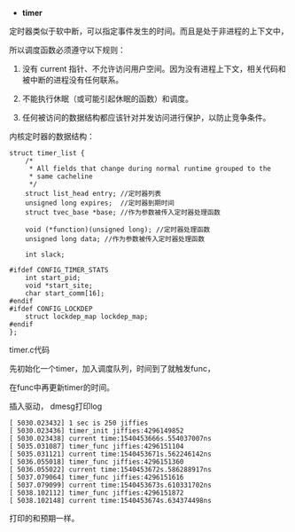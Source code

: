 
- **timer**

定时器类似于软中断，可以指定事件发生的时间。而且是处于非进程的上下文中，

所以调度函数必须遵守以下规则：

1) 没有 current 指针、不允许访问用户空间。因为没有进程上下文，相关代码和被中断的进程没有任何联系。

2) 不能执行休眠（或可能引起休眠的函数）和调度。

3) 任何被访问的数据结构都应该针对并发访问进行保护，以防止竞争条件。

内核定时器的数据结构：
```
struct timer_list {
    /*  
     * All fields that change during normal runtime grouped to the
     * same cacheline
     */
    struct list_head entry; //定时器列表
    unsigned long expires;  //定时器到期时间
    struct tvec_base *base; //作为参数被传入定时器处理函数

    void (*function)(unsigned long); //定时器处理函数
    unsigned long data; //作为参数被传入定时器处理函数

    int slack;

#ifdef CONFIG_TIMER_STATS
    int start_pid;
    void *start_site;
    char start_comm[16];
#endif
#ifdef CONFIG_LOCKDEP
    struct lockdep_map lockdep_map;
#endif
};

```

timer.c代码

先初始化一个timer，加入调度队列，时间到了就触发func，

在func中再更新timer的时间。


插入驱动， dmesg打印log

```
[ 5030.023432] 1 sec is 250 jiffies
[ 5030.023436] timer_init jiffies:4296149852
[ 5030.023438] current time:1540453666s.554037007ns 
[ 5035.031087] timer_func jiffies:4296151104
[ 5035.031121] current time:1540453671s.562246142ns 
[ 5036.055018] timer_func jiffies:4296151360
[ 5036.055022] current time:1540453672s.586288917ns 
[ 5037.079064] timer_func jiffies:4296151616
[ 5037.079099] current time:1540453673s.610331702ns 
[ 5038.102112] timer_func jiffies:4296151872
[ 5038.102148] current time:1540453674s.634374498ns
```
打印的和预期一样。